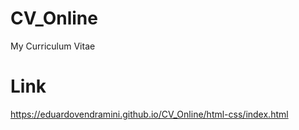# CV_Online
My Curriculum Vitae

# Link
https://eduardovendramini.github.io/CV_Online/html-css/index.html
